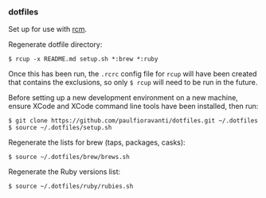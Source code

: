 ### dotfiles

Set up for use with [rcm](https://github.com/thoughtbot/rcm).

Regenerate dotfile directory:

`$ rcup -x README.md setup.sh *:brew *:ruby`

Once this has been run, the `.rcrc` config file for `rcup` will have been
created that contains the exclusions, so only `$ rcup` will need to be run in
the future.

Before setting up a new development environment on a new machine,
ensure XCode and XCode command line tools have been installed, then run:

```
$ git clone https://github.com/paulfioravanti/dotfiles.git ~/.dotfiles
$ source ~/.dotfiles/setup.sh
```

Regenerate the lists for brew (taps, packages, casks):

`$ source ~/.dotfiles/brew/brews.sh`

Regenerate the Ruby versions list:

`$ source ~/.dotfiles/ruby/rubies.sh`
